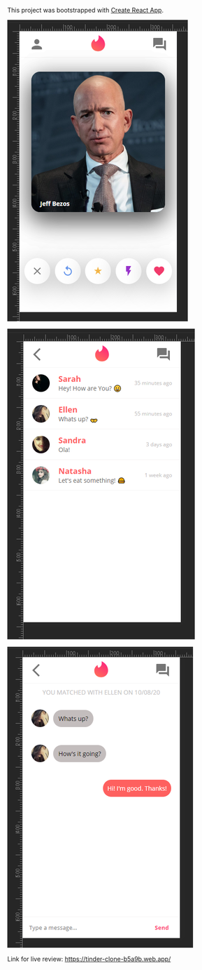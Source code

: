 This project was bootstrapped with [Create React App](https://github.com/facebook/create-react-app).


 ![1](https://github.com/Fyrrj/tinder-clone/blob/master/src/imgs/1.PNG?raw=true)
 
 ![2](https://github.com/Fyrrj/tinder-clone/blob/master/src/imgs/2.PNG?raw=true)
 
 ![3](https://github.com/Fyrrj/tinder-clone/blob/master/src/imgs/3.PNG?raw=true)




Link for live review: https://tinder-clone-b5a9b.web.app/
